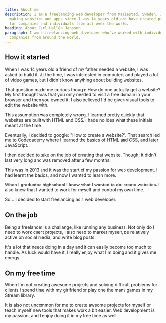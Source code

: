 ```yaml
---
title: About me
description: I am a freelancing web developer from Mariestad, Sweden. I've been
  making websites and apps since I was 14 years old and have created projects
  for companies and individuals from all over the world.
heading: About Carl Hallén Jansson
paragraph: I am a freelancing web developer who've worked with individuals and
  companies from around the world.
---
```

## How it started
When I was 14 years old a friend of my father needed a website, I was asked to build it. At the time, I was interested in computers and played a lot of video games, but I didn't know anything about building websites.

That question made me curious though: How do one actually get a website? My first thought was that you only needed to visit a free domain in your browser and then you owned it. I also believed I'd be given visual tools to edit the website with.

This assumption was completely wrong. I learned pretty quickly that websites are built with HTML and CSS. I hade no idea what these initials meant at the time.

Eventually, I decided to google: "How to create a website?". That search led me to Codecademy where I learned the basics of HTML and CSS, and later JavaScript.

I then decided to take on the job of creating that website. Though, it didn't last very long and was removed after a few months.

This was in 2013 and it was the start of my passion for web development. I had learnt the basics, and now I wanted to learn more.

When I graduated highschool I knew what I wanted to do: create websites. I also knew that I wanted to work for myself and control my own time.

So... I decided to start freelancing as a web developer.

## On the job
Being a freelancer is a challange, like running any business. Not only do I need to work client projects, I also need to market myself, be relatively active on social media, and write blog posts.

It's a lot that needs doing in a day and it can easily become too much to handle. As luck would have it, I really enjoy what I'm doing and it gives me energy.

## On my free time
When I'm not creating awesome projects and solving difficult problems for clients I spend time with my girlfriend or play one the many games in my Stream library.

It is also not uncommon for me to create awsome projects for myself or teach myself new tools that makes work a bit easier. Web development is my passion, and I enjoy doing it in my free time as well.
